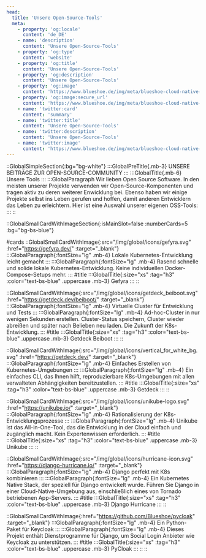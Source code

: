 ```yaml
---
head:
  title: 'Unsere Open-Source-Tools'
  meta:
    - property: 'og:locale'
      content: 'de_DE'
    - name: 'description'
      content: 'Unsere Open-Source-Tools'
    - property: 'og:type'
      content: 'website'
    - property: 'og:title'
      content: 'Unsere Open-Source-Tools'
    - property: 'og:description'
      content: 'Unsere Open-Source-Tools'
    - property: 'og:image'
      content: 'https://www.blueshoe.de/img/meta/blueshoe-cloud-native-devlopment.png'
    - property: 'og:image:secure_url'
      content: 'https://www.blueshoe.de/img/meta/blueshoe-cloud-native-devlopment.png'
    - name: 'twitter:card'
      content: 'summary'
    - name: 'twitter:title'
      content: 'Unsere Open-Source-Tools'
    - name: 'twitter:description'
      content: 'Unsere Open-Source-Tools'
    - name: 'twitter:image'
      content: 'https://www.blueshoe.de/img/meta/blueshoe-cloud-native-devlopment.png'
---
```


::GlobalSimpleSection{:bg="bg-white"}
:::GlobalPreTitle{.mb-3}
UNSERE BEITRÄGE ZUR OPEN-SOURCE-COMMUNITY
:::
:::GlobalTitle{.mb-6}
Unsere Tools
:::
:::GlobalParagraph
Wir lieben Open Source Software. In den meisten unserer Projekte verwenden wir Open-Source-Komponenten und tragen aktiv zu deren weiterer Enwicklung bei. Ebenso haben wir einige Projekte selbst ins Leben gerufen und hoffen, damit anderen Entwicklern das Leben zu erleichtern. Hier ist eine Auswahl unserer eigenen OSS-Tools:
:::
::

::GlobalSmallCardWithImageSection{:isMainSlot=false :numberCards=5 :bg="bg-bs-blue"}

#cards
::GlobalSmallCardWithImage{:src="/img/global/icons/gefyra.svg" :href="https://gefyra.dev/" :target="_blank"}
:::GlobalParagraph{:fontSize="lg" .mb-4}
Lokale Kubernetes-Entwicklung leicht gemacht
:::
:::GlobalParagraph{:fontSize="lg" .mb-4}
Rasend schnelle und solide lokale Kubernetes-Entwicklung. Keine individuellen Docker-Compose-Setups mehr.
:::
#title
:::GlobalTitle{:size="xs" :tag="h3" :color="text-bs-blue" .uppercase .mb-3}
Gefyra
:::
::

::GlobalSmallCardWithImage{:src="/img/global/icons/getdeck_beiboot.svg" :href="https://getdeck.dev/beiboot/" :target="_blank"}
:::GlobalParagraph{:fontSize="lg" .mb-4}
Virtuelle Cluster für Entwicklung und Tests
:::
:::GlobalParagraph{:fontSize="lg" .mb-4}
Ad-hoc-Cluster in nur wenigen Sekunden erstellen. Cluster-Status speichern, Cluster wieder abreißen und später nach Belieben neu laden. Die Zukunft der K8s-Entwicklung.
:::
#title
:::GlobalTitle{:size="xs" :tag="h3" :color="text-bs-blue" .uppercase .mb-3}
Getdeck Beiboot
:::
::

::GlobalSmallCardWithImage{:src="/img/global/icons/vertical_for_white_bg.svg" :href="https://getdeck.dev/" :target="_blank"}
:::GlobalParagraph{:fontSize="lg" .mb-4}
Einfaches Erstellen von Kubernetes-Umgebungen
:::
:::GlobalParagraph{:fontSize="lg" .mb-4}
Ein einfaches CLI, das Ihnen hilft, reproduzierbare K8s-Umgebungen mit allen verwalteten Abhängigkeiten bereitzustellen.
:::
#title
:::GlobalTitle{:size="xs" :tag="h3" :color="text-bs-blue" .uppercase .mb-3}
Getdeck
:::
::



::GlobalSmallCardWithImage{:src="/img/global/icons/unikube-logo.svg" :href="https://unikube.io/" :target="_blank"}
:::GlobalParagraph{:fontSize="lg" .mb-4}
Rationalisierung der K8s-Entwicklungsprozesse
:::
:::GlobalParagraph{:fontSize="lg" .mb-4}
Unikube ist das All-in-One-Tool, das die Entwicklung in der Cloud einfach und zugänglich macht. Kein Expertenwissen erforderlich.
:::
#title
:::GlobalTitle{:size="xs" :tag="h3" :color="text-bs-blue" .uppercase .mb-3}
Unikube
:::
::

::GlobalSmallCardWithImage{:src="/img/global/icons/hurricane-icon.svg" :href="https://django-hurricane.io/" :target="_blank"}
:::GlobalParagraph{:fontSize="lg" .mb-4}
Django perfekt mit K8s kombinieren
:::
:::GlobalParagraph{:fontSize="lg" .mb-4}
Ein Kubernetes Native Stack, der speziell für Django entwickelt wurde. Führen Sie Django in einer Cloud-Native-Umgebung aus, einschließlich eines von Tornado betriebenen App-Servers.
:::
#title
:::GlobalTitle{:size="xs" :tag="h3" :color="text-bs-blue" .uppercase .mb-3}
Django Hurricane
:::
::

::GlobalSmallCardWithImage{:href="https://github.com/Blueshoe/pycloak" :target="_blank"}
:::GlobalParagraph{:fontSize="lg" .mb-4}
Ein Python-Paket für Keycloak
:::
:::GlobalParagraph{:fontSize="lg" .mb-4}
Dieses Projekt enthält Dienstprogramme für Django, um Social Login Anbieter wie Keycloak zu unterstützen.
:::
#title
:::GlobalTitle{:size="xs" :tag="h3" :color="text-bs-blue" .uppercase .mb-3}
PyCloak
:::
::
::